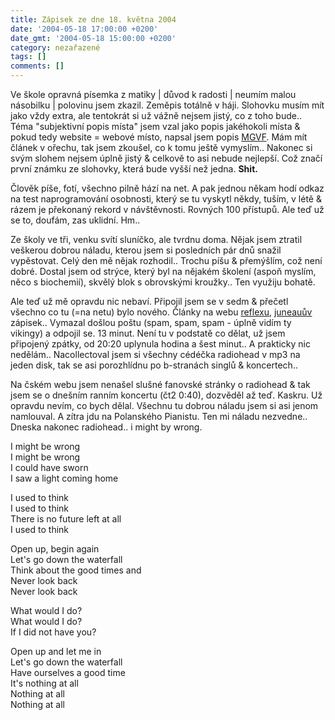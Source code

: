 ```yaml
---
title: Zápisek ze dne 18. května 2004
date: '2004-05-18 17:00:00 +0200'
date_gmt: '2004-05-18 15:00:00 +0200'
category: nezařazené
tags: []
comments: []
---
```

<p>Ve škole opravná písemka z matiky | důvod k radosti | neumím malou násobilku | polovinu jsem zkazil. Zeměpis  totálně v háji. Slohovku musím mít jako vždy extra, ale tentokrát si už vážně nejsem jistý, co z toho bude..  Téma &quot;subjektivní popis místa&quot; jsem vzal jako popis jakéhokoli místa &amp; pokud tedy website = webové  místo, napsal jsem popis <a href="https://mgvforum.wz.cz">MGVF</a>. Mám mít článek v ořechu, tak jsem zkoušel,  co k tomu ještě vymyslím.. Nakonec si svým slohem nejsem úplně jistý &amp; celkově to asi nebude nejlepší. Což  značí první známku ze slohovky, která bude vyšší než jedna. <strong>Shit.</strong></p>
<p>Člověk píše, fotí, všechno pilně hází na net. A pak jednou někam hodí odkaz na test naprogramování osobnosti,  který se tu vyskytl někdy, tuším, v létě &amp; rázem je překonaný rekord v návštěvnosti. Rovných 100 přístupů.  Ale teď už se to, doufám, zas uklidní. Hm..</p>
<p>Ze školy ve tři, venku svítí sluníčko, ale tvrdnu doma. Nějak jsem ztratil veškerou dobrou náladu, kterou  jsem si posledních pár dnů snažil vypěstovat. Celý den mě nějak rozhodil.. Trochu píšu &amp; přemýšlím, což není  dobré. Dostal jsem od strýce, který byl na nějakém školení (aspoň myslím, něco s biochemií), skvělý blok s obrovskými  kroužky.. Ten využiju bohatě.</p>
<p>Ale teď už mě opravdu nic nebaví. Připojil jsem se v sedm &amp; přečetl všechno co tu (=na netu) bylo nového.  Články na webu <a href="https://www.reflex.cz">reflexu</a>, <a href="https://juneau.wz.cz">juneauův</a> zápisek..  Vymazal došlou poštu (spam, spam, spam - úplně vidím ty vikingy) a odpojil se. 13 minut. Není tu v podstatě co dělat,  už jsem připojený zpátky, od 20:20 uplynula hodina a šest minut.. A prakticky nic nedělám.. Nacollectoval jsem  si všechny cédéčka radiohead v mp3 na jeden disk, tak se asi porozhlídnu po b-stranách singlů &amp; koncertech..</p>
<p>Na čském webu jsem nenašel slušné fanovské stránky o radiohead &amp; tak jsem se o dnešním ranním koncertu  (čt2 0:40), dozvěděl až teď. Kaskru. Už opravdu nevím, co bych dělal. Všechnu tu dobrou náladu jsem si asi jenom  namlouval. A zítra jdu na Polanského Pianistu. Ten mi náladu nezvedne.. Dneska nakonec radiohead.. i might by wrong.</p>
<p class="odsazeny">I might be wrong<br>  I might be wrong<br>  I could have sworn<br>  I saw a light coming home</p>
<p class="odsazeny">I used to think<br>  I used to think<br>  There is no future left at all <br>  I used to think</p>
<p class="odsazeny">Open up, begin again <br>  Let's go down the waterfall <br>  Think about the good times and <br>  Never look back  <br>  Never look back</p>
<p class="odsazeny">What would I do?  <br>  What would I do?  <br>  If I did not have you?</p>
<p class="odsazeny">Open up and let me in   <br>  Let's go down the waterfall   <br>  Have ourselves a good time<br>  It's nothing at all  <br>  Nothing at all      <br>  Nothing at all</p>
